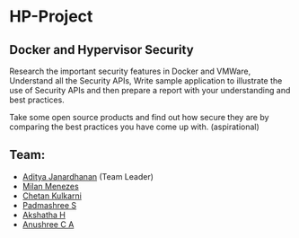 # HP-Project
## Docker and Hypervisor Security

Research the important security features in Docker and VMWare, Understand
all the Security APIs, Write sample application to illustrate the use of Security
APIs and then prepare a report with your understanding and best practices.

Take some open source products and find out how secure they are by
comparing the best practices you have come up with. (aspirational)

## Team:
 * [Aditya Janardhanan](https://www.facebook.com/aditya.janardhanan) (Team Leader)
 * [Milan Menezes](https://www.facebook.com/milan.menezes)
 * [Chetan Kulkarni](https://www.facebook.com/chetan.kulkarni.585)
 * [Padmashree S](#)
 * [Akshatha H](https://www.facebook.com/akshatha.hemanth)
 * [Anushree C A](#)
